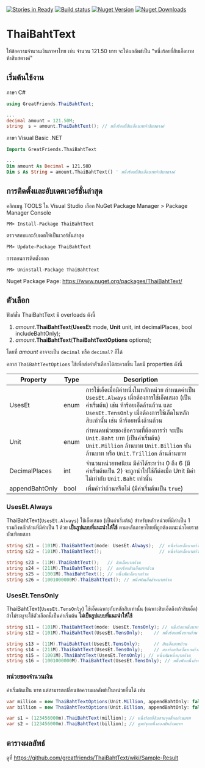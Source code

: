 [![Stories in Ready](https://badge.waffle.io/greatfriends/ThaiBahtText.png?label=ready&title=Ready)](https://waffle.io/greatfriends/ThaiBahtText)
[![Build status](https://ci.appveyor.com/api/projects/status/gdya3qrey5n3yb12?svg=true)](https://ci.appveyor.com/project/surrealist/thaibahttext)
[![Nuget Version](https://img.shields.io/nuget/v/ThaiBahtText.svg)](https://www.nuget.org/packages/ThaiBahtText)
[![Nuget Downloads](https://img.shields.io/nuget/dt/ThaiBahtText.svg)](https://www.nuget.org/packages/ThaiBahtText)

# ThaiBahtText
ให้ข้อความจำนวนเงินภาษาไทย เช่น จำนวน 121.50 บาท จะให้ผลลัพธ์เป็น "หนึ่งร้อยยี่สิบเอ็ดบาทห้าสิบสตางค์"


## เริ่มต้นใช้งาน

ภาษา C#

```c#
using GreatFriends.ThaiBahtText;

...
decimal amount = 121.50M;
string  s = amount.ThaiBahtText(); // หนึ่งร้อยยี่สิบเอ็ดบาทห้าสิบสตางค์
```

ภาษา Visual Basic .NET

```vb
Imports GreatFriends.ThaiBahtText

...
Dim amount As Decimal = 121.50D
Dim s As String = amount.ThaiBahtText() ' หนึ่งร้อยยี่สิบเอ็ดบาทห้าสิบสตางค์
```

## การติดตั้งและอับเดตเวอร์ชั่นล่าสุด

คลิกเมนู TOOLS ใน Visual Studio เลือก NuGet Package Manager > Package Manager Console

```
PM> Install-Package ThaiBahtText
```	

ตรวจสอบและอับเดตให้เป็นเวอร์ชั่นล่าสุด

```
PM> Update-Package ThaiBahtText
```

การถอนการติดตั้งออก

```
PM> Uninstall-Package ThaiBahtText
```
 
Nuget Package Page: https://www.nuget.org/packages/ThaiBahtText/


## ตัวเลือก
ฟังก์ชั่น ThaiBahtText มี overloads ดังนี้

1. _amount_.**ThaiBahtText**(**UsesEt** mode, **Unit** unit, int decimalPlaces, bool includeBahtOnly);
2. _amount_.**ThaiBahtText**(**ThaiBahtTextOptions** options);

โดยที่ _amount_ อาจจะเป็น `decimal` หรือ `decimal?` ก็ได้

คลาส `ThaiBahtTextOptions` ใช้เพื่อส่งค่าตัวเลือกได้สะดวกขึ้น โดยมี properties ดังนี้

Property | Type     |Description
---------| ---------|---------------
UsesEt   | enum     | การใช้เอ็ดเมื่อมีค่าหนึ่งในหลักหน่วย กำหนดค่าเป็น  `UsesEt.Always` เมื่อต้องการใช้เอ็ดเสมอ (เป็นค่าเริ่มต้น) เช่น ห้าร้อยเอ็ดล้านถ้วน และ `UsesEt.TensOnly`  เมื่อต้องการใช้เอ็ดในหลักสิบเท่านั้น เช่น ห้าร้อยหนึ่งล้านถ้วน 
Unit     | enum     | กำหนดหน่วยของข้อความที่ต้องการว่า จะเป็น `Unit.Baht` บาท (เป็นค่าเริ่มต้น) `Unit.Million` ล้านบาท `Unit.Billion` พันล้านบาท หรือ `Unit.Trillion` ล้านล้านบาท
DecimalPlaces | int | จำนวนหน่วยทศนิยม มีค่าได้ระหว่าง 0 ถึง 6 (มีค่าเริ่มต้นเป็น 2) จะถูกนำไปใช้ก็ต่อเมื่อ Unit มีค่าไม่เท่ากับ `Unit.Baht` เท่านั้น
appendBahtOnly | bool | เพิ่มคำว่าถ้วนหรือไม่ (มีค่าเริ่มต้นเป็น `true`) 

### UsesEt.Always
ThaiBahtText(`UsesEt.Always`)
ใช้เอ็ดเสมอ (เป็นค่าเริ่มต้น) สำหรับหลักหน่วยที่มีค่าเป็น 1 รวมถึงหลักล้านที่มีค่าเป็น 1 ด้วย
**เป็นรูปแบบที่แนะนำให้ใช้** ตามหลักภาษาไทยที่ถูกต้องแนะนำโดยราชบัณฑิตยสภา

```c#
string s21 = (101M).ThaiBahtText(mode: UsesEt.Always);  // หนึ่งร้อยเอ็ดบาทถ้วน
string s22 = (101M).ThaiBahtText();                     // หนึ่งร้อยเอ็ดบาทถ้วน
    
string s23 = (11M).ThaiBahtText();   // สิบเอ็ดบาทถ้วน
string s24 = (211M).ThaiBahtText();  // สองร้อยสิบเอ็ดบาทถ้วน
string s25 = (1001M).ThaiBahtText(); // หนึ่งพันเอ็ดบาทถ้วน
string s26 = (1001000000M).ThaiBahtText(); // หนึ่งพันเอ็ดล้านบาทถ้วน
```

### UsesEt.TensOnly
ThaiBahtText(`UsesEt.TensOnly`)
ใช้เอ็ดเฉพาะกับหลักสิบเท่านั้น (เฉพาะสิบเอ็ดถึงเก้าสิบเอ็ด) ถ้าไม่ระบุจะใช้ตัวเลือกนี้เป็นค่าเริ่มต้น
**ไม่เป็นรูปแบบที่แนะนำให้ใช้**

```c#
string s11 = (101M).ThaiBahtText(mode: UsesEt.TensOnly); // หนึ่งร้อยหนึ่งบาทถ้วน
string s12 = (101M).ThaiBahtText(UsesEt.TensOnly);    // หนึ่งร้อยหนึ่งบาทถ้วน

string s13 = (11M).ThaiBahtText(UsesEt.TensOnly);     // สิบเอ็ดบาทถ้วน
string s14 = (211M).ThaiBahtText(UsesEt.TensOnly);    // สองร้อยสิบเอ็ดบาทถ้วน
string s15 = (1001M).ThaiBahtText(UsesEt.TensOnly); // หนึ่งพันหนึ่งบาทถ้วน
string s16 = (1001000000M).ThaiBahtText(UsesEt.TensOnly); // หนึ่งพันหนึ่งล้านบาทถ้วน
```

### หน่วยของจำนวนเงิน
ค่าเริ่มต้นเป็น บาท แต่สามารถเปลี่ยนข้อความผลลัพธ์เป็นหน่วยอื่นได้ เช่น
```C#
var million = new ThaiBahtTextOptions(Unit.Million, appendBahtOnly: false);
var billion = new ThaiBahtTextOptions(Unit.Billion, appendBahtOnly: false);

var s1 = (123456000m).ThaiBahtText(million); // หนึ่งร้อยยี่สิบสามจุดสี่หกล้านบาท
var s2 = (123456000m).ThaiBahtText(billion); // ศูนย์จุดหนึ่งสองพันล้านบาท
```

## ตารางผลลัพธ์
ดูที่ https://github.com/greatfriends/ThaiBahtText/wiki/Sample-Result